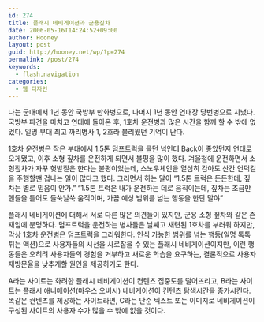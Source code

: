```yaml
---
id: 274
title: 플래시 네비게이션과 군용짚차
date: 2006-05-16T14:24:52+09:00
author: Hooney
layout: post
guid: http://hooney.net/wp/?p=274
permalink: /post/274
keywords:
  - flash,navigation
categories:
  - 웹 디자인
---
```

나는 군대에서 1년 동안 국방부 만화병으로, 나머지 1년 동안 연대장 당번병으로 지냈다. 국방부 파견을 마치고 연대에 돌아온 후, 1호차 운전병과 많은 시간을 함께 할 수 밖에 없었다. 일명 부대 최고 까리병사 1, 2호라 불리웠던 기억이 난다.

1호차 운전병은 작은 부대에서 1.5톤 덤프트럭을 몰던 넘인데 Back이 좋았던지 연대로 오게됐고, 이후 소형 짚차를 운전하게 되면서 불평을 많이 했다. 겨울철에 운전하면서 소형짚차가 자꾸 헛발질은 한다는 불평이었는데, 스노우체인을 열심히 감아도 산간 언덕길을 주행할땐 겁나는 일이 많다고 했다. 그러면서 하는 말이 &#8220;1.5톤 트럭은 든든한데, 짚차는 별로 믿음이 안가.&#8221; &#8220;1.5톤 트럭은 내가 운전하는 데로 움직이는데, 짚차는 조금만 핸들을 틀어도 들쑥날쑥 움직이며, 가끔 예상 범위를 넘는 행동을 한단 말야&#8221;

플래시 네비게이션에 대해서 서로 다른 많은 의견들이 있지만, 군용 소형 짚차와 같은 존재임에 분명하다. 덤프트럭을 운전하는 병사들은 날쌔고 새련된 1호차를 부러워 하지만, 막상 1호차 운전병은 덤프트럭을 그리워한다. 인식 가능한 범위를 넘는 행동(일명 톡톡 튀는 액션)으로 사용자들의 시선을 사로잡을 수 있는 플래시 네비게이션이지만, 이런 행동들은 오히려 사용자들의 경험을 거부하고 새로운 학습을 요구하는, 결론적으로 사용자 재방문율을 낮추게할 원인을 제공하기도 한다.

A라는 사이트는 화려한 플래시 네비게이션이 컨텐츠 집중도를 떨어뜨리고, B라는 사이트는 플래시 애니메이션(마우스 오버시) 네비게이션이 컨텐츠 탐색시간을 증가시킨다. 똑같은 컨텐츠를 제공하는 사이트라면, C라는 단순 텍스트 또는 이미지로 네비게이션이 구성된 사이트의 사용자 수가 많을 수 밖에 없을 것이다.